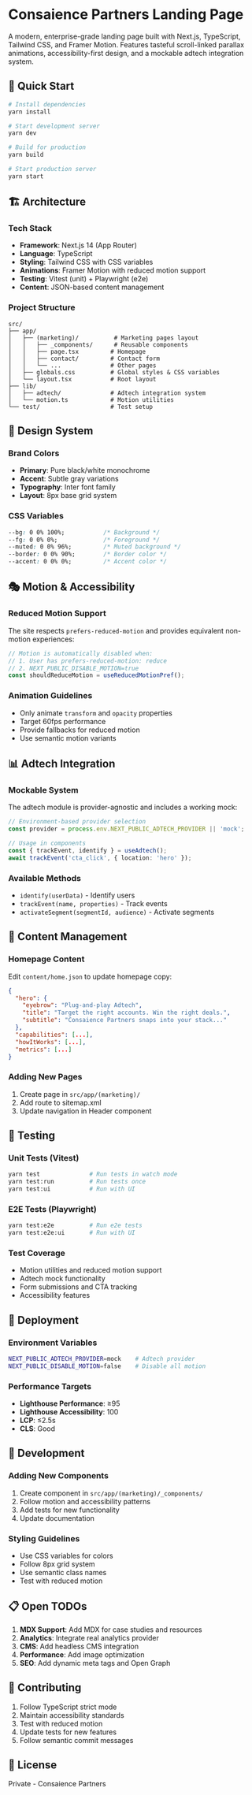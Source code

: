 # Consaience Partners Landing Page

A modern, enterprise-grade landing page built with Next.js, TypeScript, Tailwind CSS, and Framer Motion. Features tasteful scroll-linked parallax animations, accessibility-first design, and a mockable adtech integration system.

## 🚀 Quick Start

```bash
# Install dependencies
yarn install

# Start development server
yarn dev

# Build for production
yarn build

# Start production server
yarn start
```

## 🏗️ Architecture

### Tech Stack
- **Framework**: Next.js 14 (App Router)
- **Language**: TypeScript
- **Styling**: Tailwind CSS with CSS variables
- **Animations**: Framer Motion with reduced motion support
- **Testing**: Vitest (unit) + Playwright (e2e)
- **Content**: JSON-based content management

### Project Structure
```
src/
├── app/
│   ├── (marketing)/          # Marketing pages layout
│   │   ├── _components/      # Reusable components
│   │   ├── page.tsx         # Homepage
│   │   ├── contact/         # Contact form
│   │   └── ...              # Other pages
│   ├── globals.css          # Global styles & CSS variables
│   └── layout.tsx           # Root layout
├── lib/
│   ├── adtech/              # Adtech integration system
│   └── motion.ts            # Motion utilities
└── test/                    # Test setup
```

## 🎨 Design System

### Brand Colors
- **Primary**: Pure black/white monochrome
- **Accent**: Subtle gray variations
- **Typography**: Inter font family
- **Layout**: 8px base grid system

### CSS Variables
```css
--bg: 0 0% 100%;           /* Background */
--fg: 0 0% 0%;             /* Foreground */
--muted: 0 0% 96%;         /* Muted background */
--border: 0 0% 90%;        /* Border color */
--accent: 0 0% 0%;         /* Accent color */
```

## 🎭 Motion & Accessibility

### Reduced Motion Support
The site respects `prefers-reduced-motion` and provides equivalent non-motion experiences:

```typescript
// Motion is automatically disabled when:
// 1. User has prefers-reduced-motion: reduce
// 2. NEXT_PUBLIC_DISABLE_MOTION=true
const shouldReduceMotion = useReducedMotionPref();
```

### Animation Guidelines
- Only animate `transform` and `opacity` properties
- Target 60fps performance
- Provide fallbacks for reduced motion
- Use semantic motion variants

## 📊 Adtech Integration

### Mockable System
The adtech module is provider-agnostic and includes a working mock:

```typescript
// Environment-based provider selection
const provider = process.env.NEXT_PUBLIC_ADTECH_PROVIDER || 'mock';

// Usage in components
const { trackEvent, identify } = useAdtech();
await trackEvent('cta_click', { location: 'hero' });
```

### Available Methods
- `identify(userData)` - Identify users
- `trackEvent(name, properties)` - Track events
- `activateSegment(segmentId, audience)` - Activate segments

## 📝 Content Management

### Homepage Content
Edit `content/home.json` to update homepage copy:

```json
{
  "hero": {
    "eyebrow": "Plug-and-play Adtech",
    "title": "Target the right accounts. Win the right deals.",
    "subtitle": "Consaience Partners snaps into your stack..."
  },
  "capabilities": [...],
  "howItWorks": [...],
  "metrics": [...]
}
```

### Adding New Pages
1. Create page in `src/app/(marketing)/`
2. Add route to sitemap.xml
3. Update navigation in Header component

## 🧪 Testing

### Unit Tests (Vitest)
```bash
yarn test              # Run tests in watch mode
yarn test:run          # Run tests once
yarn test:ui           # Run with UI
```

### E2E Tests (Playwright)
```bash
yarn test:e2e          # Run e2e tests
yarn test:e2e:ui       # Run with UI
```

### Test Coverage
- Motion utilities and reduced motion support
- Adtech mock functionality
- Form submissions and CTA tracking
- Accessibility features

## 🚀 Deployment

### Environment Variables
```bash
NEXT_PUBLIC_ADTECH_PROVIDER=mock    # Adtech provider
NEXT_PUBLIC_DISABLE_MOTION=false    # Disable all motion
```

### Performance Targets
- **Lighthouse Performance**: ≥95
- **Lighthouse Accessibility**: 100
- **LCP**: ≤2.5s
- **CLS**: Good

## 🔧 Development

### Adding New Components
1. Create component in `src/app/(marketing)/_components/`
2. Follow motion and accessibility patterns
3. Add tests for new functionality
4. Update documentation

### Styling Guidelines
- Use CSS variables for colors
- Follow 8px grid system
- Use semantic class names
- Test with reduced motion

## 📋 Open TODOs

1. **MDX Support**: Add MDX for case studies and resources
2. **Analytics**: Integrate real analytics provider
3. **CMS**: Add headless CMS integration
4. **Performance**: Add image optimization
5. **SEO**: Add dynamic meta tags and Open Graph

## 🤝 Contributing

1. Follow TypeScript strict mode
2. Maintain accessibility standards
3. Test with reduced motion
4. Update tests for new features
5. Follow semantic commit messages

## 📄 License

Private - Consaience Partners